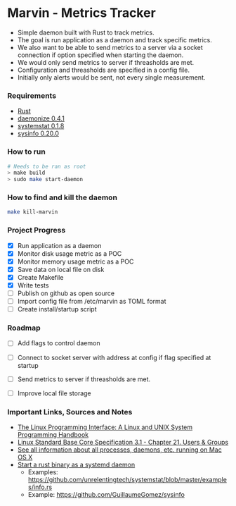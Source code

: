 # Marvin - Metrics Tracker
* Simple daemon built with Rust to track metrics.
* The goal is run application as a daemon and track specific metrics. 
* We also want to be able to send metrics to a server via a socket connection if option specified when starting the daemon.
* We would only send metrics to server if threasholds are met.
* Configuration and threasholds are specified in a config file.
* Initially only alerts would be sent, not every single measurement.

### Requirements
* [Rust](https://www.rust-lang.org/)
* [daemonize 0.4.1](https://crates.io/crates/daemonize)
* [systemstat 0.1.8](https://github.com/unrelentingtech/systemstat)
* [sysinfo 0.20.0](https://crates.io/crates/sysinfo)

### How to run
```sh
# Needs to be ran as root
> make build
> sudo make start-daemon
```

### How to find and kill the daemon
```sh
make kill-marvin
```

### Project Progress
- [x] Run application as a daemon
- [x] Monitor disk usage metric as a POC
- [x] Monitor memory usage metric as a POC
- [x] Save data on local file on disk
- [x] Create Makefile
- [x] Write tests
- [ ] Publish on github as open source
- [ ] Import config file from /etc/marvin as TOML format
- [ ] Create install/startup script

### Roadmap
- [ ] Add flags to control daemon
- [ ] Connect to socket server with address at config if flag specified at startup
- [ ] Send metrics to server if threasholds are met.
- [ ] Improve local file storage


### Important Links, Sources and Notes
* [The Linux Programming Interface: A Linux and UNIX System Programming Handbook](https://www.amazon.com/Linux-Programming-Interface-System-Handbook/dp/1593272200)
* [Linux Standard Base Core Specification 3.1 - Chapter 21. Users & Groups](https://refspecs.linuxbase.org/LSB_3.1.1/LSB-Core-generic/LSB-Core-generic/usernames.html)
* [See all information about all processes, daemons, etc. running on Mac OS X](https://superuser.com/questions/43157/see-all-information-about-all-processes-daemons-etc-running-on-mac-os-x)
* [Start a rust binary as a systemd daemon](https://stackoverflow.com/questions/63093667/start-a-rust-binary-as-a-systemd-daemon)
  * Examples: https://github.com/unrelentingtech/systemstat/blob/master/examples/info.rs
  * Example: https://github.com/GuillaumeGomez/sysinfo

